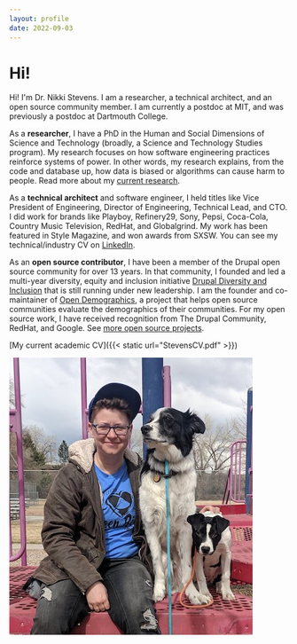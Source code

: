 ```yaml
---
layout: profile
date: 2022-09-03
---
```



# Hi!

Hi!  I'm Dr. Nikki Stevens. I am a researcher, a technical architect, and an open source community member. I am currently a postdoc at MIT, and was previously a postdoc at Dartmouth College. 

As a **researcher**, I have a PhD in the Human and Social Dimensions of Science and Technology (broadly, a Science and Technology Studies program).  My research focuses on how software engineering practices reinforce systems of power.  In other words, my research explains, from the code and database up, how data is biased or algorithms can cause harm to people.  Read more about my [current research](/research/).

As a **technical architect** and software engineer, I held titles like Vice President of Engineering, Director of Engineering, Technical Lead, and CTO.  I did work for brands like Playboy, Refinery29, Sony, Pepsi, Coca-Cola, Country Music Television, RedHat, and Globalgrind. My work has been featured in Style Magazine, and won awards from SXSW. You can see my technical/industry CV on [LinkedIn](https://www.linkedin.com/in/nikkistevens). 

As an **open source contributor**, I have been a member of the Drupal open source community for over 13 years.  In that community, I founded and led a multi-year diversity, equity and inclusion initiative [Drupal Diversity and Inclusion](https://www.drupaldiversity.com/) that is still running under new leadership.  I am the founder and co-maintainer of [Open Demographics](https://github.com/drnikki/open-demographics), a project that helps open source communities evaluate the demographics of their communities.  For my open source work, I have received recognition from The Drupal Community, RedHat, and Google. See [more open source projects](/open-source/).

[My current academic CV]({{< static url="StevensCV.pdf" >}})

![img](/Stevens-about.jpg#floatright)